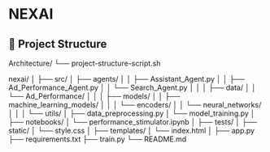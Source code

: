 # NEXAI

## 📂 Project Structure


Architecture/
└── project-structure-script.sh

nexai/
│
├── src/
│   ├── agents/
│   │   ├── Assistant_Agent.py
│   │   ├── Ad_Performance_Agent.py
│   │   └── Search_Agent.py
│   │
│   ├── data/
│   │   └── Ad_Performance/
│   │
│   ├── models/
│   │   ├── machine_learning_models/
│   │   │   └── encoders/
│   │   └── neural_networks/
│   │
│   └── utils/
│       ├── data_preprocessing.py
│       └── model_training.py
│
├── notebooks/
│   └── performance_stimulator.ipynb
│
├── tests/
│
├── static/
│   └── style.css
│
├── templates/
│   └── index.html
│
├── app.py
├── requirements.txt
├── train.py
└── README.md
